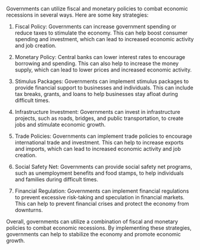 Governments can utilize fiscal and monetary policies to combat economic recessions in several ways. Here are some key strategies:

1. Fiscal Policy: Governments can increase government spending or reduce taxes to stimulate the economy. This can help boost consumer spending and investment, which can lead to increased economic activity and job creation.

2. Monetary Policy: Central banks can lower interest rates to encourage borrowing and spending. This can also help to increase the money supply, which can lead to lower prices and increased economic activity.

3. Stimulus Packages: Governments can implement stimulus packages to provide financial support to businesses and individuals. This can include tax breaks, grants, and loans to help businesses stay afloat during difficult times.

4. Infrastructure Investment: Governments can invest in infrastructure projects, such as roads, bridges, and public transportation, to create jobs and stimulate economic growth.

5. Trade Policies: Governments can implement trade policies to encourage international trade and investment. This can help to increase exports and imports, which can lead to increased economic activity and job creation.

6. Social Safety Net: Governments can provide social safety net programs, such as unemployment benefits and food stamps, to help individuals and families during difficult times.

7. Financial Regulation: Governments can implement financial regulations to prevent excessive risk-taking and speculation in financial markets. This can help to prevent financial crises and protect the economy from downturns.

Overall, governments can utilize a combination of fiscal and monetary policies to combat economic recessions. By implementing these strategies, governments can help to stabilize the economy and promote economic growth.